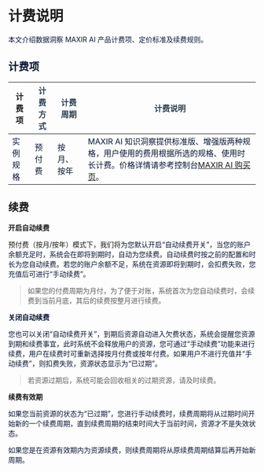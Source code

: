 # 计费说明

<font style="color:rgb(10, 22, 51);">本文介绍数据洞察 MAXIR AI 产品计费项、定价标准及续费规则。</font>


## <font style="color:rgb(10, 22, 51);">计费项</font>
| **计费项** | **<font style="color:rgb(44, 62, 80);">计费方式</font>** | **<font style="color:rgb(44, 62, 80);">计费周期</font>** | **<font style="color:rgb(44, 62, 80);">计费说明</font>** |
| --- | --- | --- | --- |
| <font style="color:rgb(10, 22, 51);">实例规格   </font> | <font style="color:rgb(10, 22, 51);">预付费</font> | <font style="color:rgb(10, 22, 51);">按月、按年</font> | <font style="color:rgb(10, 22, 51);">MAXIR AI 知识洞察提供标准版、增强版两种规格，用户使用的费用根据所选的规格、使用时长计费。价格详情请参考控制台[MAXIR AI 购买页](https://console.ucloud.cn/maxir/ai/create)。</font> |


## 续费
**开启自动续费**

预付费（按月/按年）模式下，我们将<font style="color:rgb(10, 22, 51);">为您默认开启“自动续费开关”，当您的账户余额充足时，系统会在即将到期时，自动为您续费。自动续费时按之前的配置和时长为您自动续费。若您的账户余额不足，系统在资源即将到期时，会扣费失败，您充值后可进行“手动续费”。</font>

> 如果您的付费周期为月付，为了便于对账，系统首次为您自动续费时，会续费到当前月底，其后的续费按整月进行续费。</font>




**<font style="color:rgb(10, 22, 51);">关闭自动续费</font>**<font style="color:rgb(10, 22, 51);"></font>

<font style="color:rgb(10, 22, 51);">您也可以关闭“自动续费开关”，到期后资源自动进入欠费状态，系统会提醒您资源到期和续费事宜，此时系统不会释放用户的资源，您可通过“手动续费”功能来进行续费，用户在续费时可重新选择按月付费或按年付费。如果用户不进行充值并“手动续费”，则扣费失败，资源状态显示为“已过期”。</font>

>若资源过期后，系统可能会回收相关的过期资源，请及时续费。</font>



**续费有效期**

<font style="color:rgb(10, 22, 51);">如果您当前资源的状态为“已过期”，您进行手动续费时，续费周期将从过期时间开始新的一个续费周期，直到续费周期的结束时间大于当前时间，资源才不是失效状态。</font>

<font style="color:rgb(10, 22, 51);">如果您是在资源有效期内为资源续费，则续费周期将从原续费周期结算后再开始新周期。</font>

